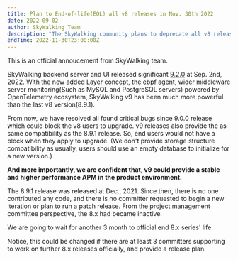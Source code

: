 ```yaml
---
title: Plan to End-of-life(EOL) all v8 releases in Nov. 30th 2022
date: 2022-09-02
author: SkyWalking Team
description: "The SkyWalking community plans to deprecate all v8 releases from the docs and download pages"
endTime: 2022-11-30T23:00:00Z
---
```


This is an official annoucement from SkyWalking team.

SkyWalking backend server and UI released significant [9.2.0](../release-apache-skywalking-apm-9.2.0/index.md) at Sep. 2nd, 2022. 
With the new added Layer concept, the [ebpf agent](https://github.com/apache/skywalking-rover), wider middleware server monitoring(Such as MySQL and PostgreSQL servers) powered 
by OpenTelemetry ecosystem, SkyWalking v9 has been much more powerful than the last v8 version(8.9.1). 

From now, we have resolved all found critical bugs since 9.0.0 release which could block the v8 users to upgrade. v9 releases also provide the as same compatibility
as the 8.9.1 release. So, end users would not have a block when they apply to upgrade. (We don't provide storage structure compatibility as usually, users should use an empty database to initialize for a new version.)

**And more importantly, we are confident that, v9 could provide a stable and higher performance APM in the product environment.**

The 8.9.1 release was released at Dec., 2021. Since then, there is no one contributed any code, 
and there is no committer requested to begin a new iteration or plan to run a patch release. 
From the project management committee perspective, the 8.x had became inactive.

We are going to wait for another 3 month to official end 8.x series' life.

Notice, this could be changed if there are at least 3 committers supporting to work on further 8.x releases officially, and provide a release plan.